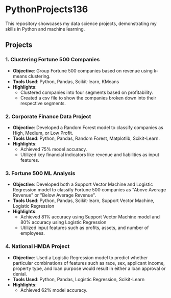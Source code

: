 # PythonProjects136

This repository showcases my data science projects, demonstrating my skills in Python and machine learning. 

## Projects

### 1.  Clustering Fortune 500 Companies
- **Objective**: Group Fortune 500 companies based on revenue using k-means clustering.
- **Tools Used**: Python, Pandas, Scikit-learn, KMeans
- **Highlights**:
  - Clustered companies into four segments based on profitability.
  - Created a csv file to show the companies broken down into their respective segments.

### 2. Corporate Finance Data Project
- **Objective**: Developed a Random Forest model to classify companies as High, Medium, or Low Profit.
- **Tools Used**: Python, Pandas, Random Forest, Matplotlib, Scikit-Learn.
- **Highlights**:
  - Achieved 75% model accuracy.
  - Utilized key financial indicators like revenue and liabilities as input features.

### 3. Fortune 500 ML Analysis
- **Objective**: Developed both a Support Vector Machine and Logistic Regression model to classify Fortune 500 companies as "Above Average Revenue" or "Below Average Revenue". 
- **Tools Used**: Python, Pandas, Scikit-learn, Support Vector Machine, Logistic Regression
- **Highlights**:
  - Achieved 81% accuracy using Support Vector Machine model and 80% accuracy using Logistic Regression
  - Utilized input features such as profits, assets, and number of employees.

### 4. National HMDA Project
- **Objective**: Used a Logistic Regression model to predict whether particular combinations of features such as race, sex, applicant income, property type, and loan purpose would result in either a loan approval or denial.
- **Tools Used**: Python, Pandas, Logistic Regression, Scikit-Learn
- **Highlights**:
  - Achieved 62% model accuracy.
 
